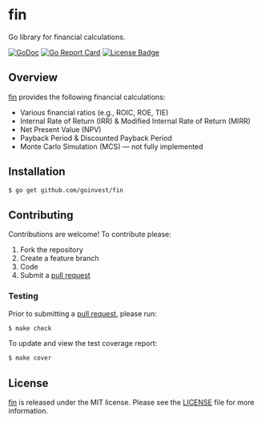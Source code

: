 # fin

Go library for financial calculations.

[![GoDoc][godoc badge]][godoc link]
[![Go Report Card][report badge]][report card]
[![License Badge][license badge]][LICENSE]

## Overview

[fin][] provides the following financial calculations:

- Various financial ratios (e.g., ROIC, ROE, TIE)
- Internal Rate of Return (IRR) & Modified Internal Rate of Return (MIRR)
- Net Present Value (NPV)
- Payback Period & Discounted Payback Period
- Monte Carlo Simulation (MCS) — not fully implemented

## Installation

```bash
$ go get github.com/goinvest/fin
```


## Contributing

Contributions are welcome! To contribute please:

1. Fork the repository
2. Create a feature branch
3. Code
4. Submit a [pull request][]

### Testing

Prior to submitting a [pull request][], please run:

```bash
$ make check
```

To update and view the test coverage report:

```bash
$ make cover
```

## License

[fin][] is released under the MIT license. Please see the [LICENSE][] file for
more information.

[fin]: https://github.com/goinvest/fin
[godoc badge]: https://godoc.org/github.com/goinvest/fin?status.svg
[godoc link]: https://godoc.org/github.com/goinvest/fin
[LICENSE]: https://github.com/goinvest/fin/blob/master/LICENSE
[license badge]: https://img.shields.io/badge/license-MIT-blue.svg
[pull request]: https://help.github.com/articles/using-pull-requests
[report badge]: https://goreportcard.com/badge/github.com/goinvest/fin
[report card]: https://goreportcard.com/report/github.com/goinvest/fin
